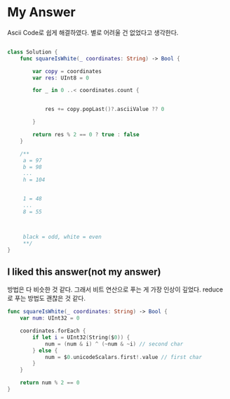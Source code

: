 # My Answer

Ascii Code로 쉽게 해결하였다. 별로 어려울 건 없었다고 생각한다.

```swift

class Solution {
    func squareIsWhite(_ coordinates: String) -> Bool {

        var copy = coordinates
        var res: UInt8 = 0

        for _ in 0 ..< coordinates.count {


            res += copy.popLast()?.asciiValue ?? 0

        }

        return res % 2 == 0 ? true : false
    }

    /**
     a = 97
     b = 98
     ...
     h = 104


     1 = 48
     ...
     8 = 55



     black = odd, white = even
     **/
}
```

## I liked this answer(not my answer)

방법은 다 비슷한 것 같다. 그래서 비트 연산으로 푸는 게 가장 인상이 깊었다.
reduce로 푸는 방법도 괜찮은 것 같다.

```swift
func squareIsWhite(_ coordinates: String) -> Bool {
	var num: UInt32 = 0

	coordinates.forEach {
		if let i = UInt32(String($0)) {
			num = (num & i) ^ (~num & ~i) // second char
		} else {
			num = $0.unicodeScalars.first!.value // first char
		}
	}

	return num % 2 == 0
}
```
